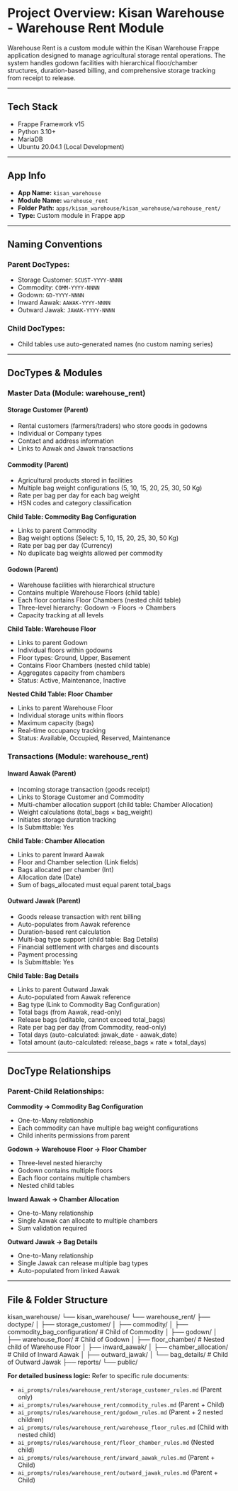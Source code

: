 # Project Overview: Kisan Warehouse - Warehouse Rent Module

Warehouse Rent is a custom module within the Kisan Warehouse Frappe application designed to manage agricultural storage rental operations. The system handles godown facilities with hierarchical floor/chamber structures, duration-based billing, and comprehensive storage tracking from receipt to release.

---

## Tech Stack

- Frappe Framework v15
- Python 3.10+
- MariaDB
- Ubuntu 20.04.1 (Local Development)

---

## App Info

- **App Name:** `kisan_warehouse`
- **Module Name:** `warehouse_rent`
- **Folder Path:** `apps/kisan_warehouse/kisan_warehouse/warehouse_rent/`
- **Type:** Custom module in Frappe app

---

## Naming Conventions

### Parent DocTypes:
- Storage Customer: `SCUST-YYYY-NNNN`
- Commodity: `COMM-YYYY-NNNN`
- Godown: `GD-YYYY-NNNN`
- Inward Aawak: `AAWAK-YYYY-NNNN`
- Outward Jawak: `JAWAK-YYYY-NNNN`

### Child DocTypes:
- Child tables use auto-generated names (no custom naming series)

---

## DocTypes & Modules

### Master Data (Module: warehouse_rent)

#### Storage Customer (Parent)
- Rental customers (farmers/traders) who store goods in godowns
- Individual or Company types
- Contact and address information
- Links to Aawak and Jawak transactions

#### Commodity (Parent)
- Agricultural products stored in facilities
- Multiple bag weight configurations (5, 10, 15, 20, 25, 30, 50 Kg)
- Rate per bag per day for each bag weight
- HSN codes and category classification

**Child Table: Commodity Bag Configuration**
- Links to parent Commodity
- Bag weight options (Select: 5, 10, 15, 20, 25, 30, 50 Kg)
- Rate per bag per day (Currency)
- No duplicate bag weights allowed per commodity

#### Godown (Parent)
- Warehouse facilities with hierarchical structure
- Contains multiple Warehouse Floors (child table)
- Each floor contains Floor Chambers (nested child table)
- Three-level hierarchy: Godown → Floors → Chambers
- Capacity tracking at all levels

**Child Table: Warehouse Floor**
- Links to parent Godown
- Individual floors within godowns
- Floor types: Ground, Upper, Basement
- Contains Floor Chambers (nested child table)
- Aggregates capacity from chambers
- Status: Active, Maintenance, Inactive

**Nested Child Table: Floor Chamber**
- Links to parent Warehouse Floor
- Individual storage units within floors
- Maximum capacity (bags)
- Real-time occupancy tracking
- Status: Available, Occupied, Reserved, Maintenance

### Transactions (Module: warehouse_rent)

#### Inward Aawak (Parent)
- Incoming storage transaction (goods receipt)
- Links to Storage Customer and Commodity
- Multi-chamber allocation support (child table: Chamber Allocation)
- Weight calculations (total_bags × bag_weight)
- Initiates storage duration tracking
- Is Submittable: Yes

**Child Table: Chamber Allocation**
- Links to parent Inward Aawak
- Floor and Chamber selection (Link fields)
- Bags allocated per chamber (Int)
- Allocation date (Date)
- Sum of bags_allocated must equal parent total_bags

#### Outward Jawak (Parent)
- Goods release transaction with rent billing
- Auto-populates from Aawak reference
- Duration-based rent calculation
- Multi-bag type support (child table: Bag Details)
- Financial settlement with charges and discounts
- Payment processing
- Is Submittable: Yes

**Child Table: Bag Details**
- Links to parent Outward Jawak
- Auto-populated from Aawak reference
- Bag type (Link to Commodity Bag Configuration)
- Total bags (from Aawak, read-only)
- Release bags (editable, cannot exceed total_bags)
- Rate per bag per day (from Commodity, read-only)
- Total days (auto-calculated: jawak_date - aawak_date)
- Total amount (auto-calculated: release_bags × rate × total_days)

---

## DocType Relationships

### Parent-Child Relationships:

**Commodity → Commodity Bag Configuration**
- One-to-Many relationship
- Each commodity can have multiple bag weight configurations
- Child inherits permissions from parent

**Godown → Warehouse Floor → Floor Chamber**
- Three-level nested hierarchy
- Godown contains multiple floors
- Each floor contains multiple chambers
- Nested child tables

**Inward Aawak → Chamber Allocation**
- One-to-Many relationship
- Single Aawak can allocate to multiple chambers
- Sum validation required

**Outward Jawak → Bag Details**
- One-to-Many relationship
- Single Jawak can release multiple bag types
- Auto-populated from linked Aawak

---

## File & Folder Structure

kisan_warehouse/
└── kisan_warehouse/
└── warehouse_rent/
├── doctype/
│   ├── storage_customer/
│   ├── commodity/
│   ├── commodity_bag_configuration/          # Child of Commodity
│   ├── godown/
│   ├── warehouse_floor/                       # Child of Godown
│   ├── floor_chamber/                         # Nested child of Warehouse Floor
│   ├── inward_aawak/
│   ├── chamber_allocation/                    # Child of Inward Aawak
│   ├── outward_jawak/
│   └── bag_details/                           # Child of Outward Jawak
├── reports/
└── public/


**For detailed business logic:** Refer to specific rule documents:
- `ai_prompts/rules/warehouse_rent/storage_customer_rules.md` (Parent only)
- `ai_prompts/rules/warehouse_rent/commodity_rules.md` (Parent + Child)
- `ai_prompts/rules/warehouse_rent/godown_rules.md` (Parent + 2 nested children)
- `ai_prompts/rules/warehouse_rent/warehouse_floor_rules.md` (Child with nested child)
- `ai_prompts/rules/warehouse_rent/floor_chamber_rules.md` (Nested child)
- `ai_prompts/rules/warehouse_rent/inward_aawak_rules.md` (Parent + Child)
- `ai_prompts/rules/warehouse_rent/outward_jawak_rules.md` (Parent + Child)
